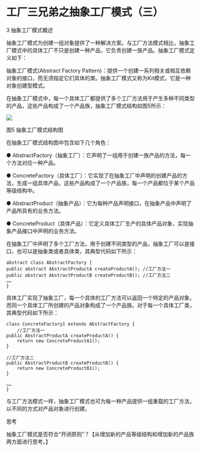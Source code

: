 # 工厂三兄弟之抽象工厂模式（三）

3 抽象工厂模式概述


抽象工厂模式为创建一组对象提供了一种解决方案。与工厂方法模式相比，抽象工厂模式中的具体工厂不只是创建一种产品，它负责创建一族产品。抽象工厂模式定义如下：

抽象工厂模式(Abstract Factory Pattern)：提供一个创建一系列相关或相互依赖对象的接口，而无须指定它们具体的类。抽象工厂模式又称为Kit模式，它是一种对象创建型模式。

在抽象工厂模式中，每一个具体工厂都提供了多个工厂方法用于产生多种不同类型的产品，这些产品构成了一个产品族，抽象工厂模式结构如图5所示：

![](http://img.blog.csdn.net/20130713163800203?watermark/2/text/aHR0cDovL2Jsb2cuY3Nkbi5uZXQvTG92ZUxpb24=/font/5a6L5L2T/fontsize/400/fill/I0JBQkFCMA==/dissolve/70/gravity/SouthEast)

图5  抽象工厂模式结构图

在抽象工厂模式结构图中包含如下几个角色：

● AbstractFactory（抽象工厂）：它声明了一组用于创建一族产品的方法，每一个方法对应一种产品。

● ConcreteFactory（具体工厂）：它实现了在抽象工厂中声明的创建产品的方法，生成一组具体产品，这些产品构成了一个产品族，每一个产品都位于某个产品等级结构中。
 
● AbstractProduct（抽象产品）：它为每种产品声明接口，在抽象产品中声明了产品所具有的业务方法。

● ConcreteProduct（具体产品）：它定义具体工厂生产的具体产品对象，实现抽象产品接口中声明的业务方法。

在抽象工厂中声明了多个工厂方法，用于创建不同类型的产品，抽象工厂可以是接口，也可以是抽象类或者具体类，其典型代码如下所示：

```
abstract class AbstractFactory {  
public abstract AbstractProductA createProductA(); //工厂方法一  
public abstract AbstractProductB createProductB(); //工厂方法二  
……  
}  
```

具体工厂实现了抽象工厂，每一个具体的工厂方法可以返回一个特定的产品对象，而同一个具体工厂所创建的产品对象构成了一个产品族。对于每一个具体工厂类，其典型代码如下所示：

```
class ConcreteFactory1 extends AbstractFactory {  
    //工厂方法一  
public AbstractProductA createProductA() {  
    return new ConcreteProductA1();  
}  
 
//工厂方法二  
public AbstractProductB createProductB() {  
    return new ConcreteProductB1();  
}  
  
……  
}  
 ```
 

与工厂方法模式一样，抽象工厂模式也可为每一种产品提供一组重载的工厂方法，以不同的方式对产品对象进行创建。


思考

抽象工厂模式是否符合“开闭原则”？【从增加新的产品等级结构和增加新的产品族两方面进行思考。】
